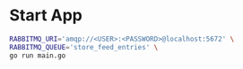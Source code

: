 # Start App

```bash
RABBITMQ_URI='amqp://<USER>:<PASSWORD>@localhost:5672' \
RABBITMQ_QUEUE='store_feed_entries' \
go run main.go
```
